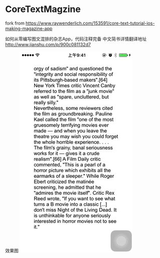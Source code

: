 # CoreTextMagzine
fork from https://www.raywenderlich.com/153591/core-text-tutorial-ios-making-magazine-app

如何从零编写图文混排的杂志App，代码注释完备
中文简书详情翻译地址 http://www.jianshu.com/p/900c081132d7

效果图 ![效果图](https://github.com/madaoCN/CoreTextMagzine/blob/master/image.gif)



